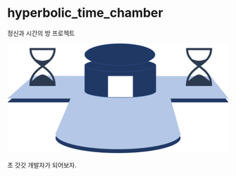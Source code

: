 # hyperbolic_time_chamber

정신과 시간의 방 프로젝트

![정신과 시간의 방이란다.](./hyperbolicTimeChamber.png)

초 갓갓 개발자가 되어보자.
